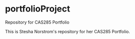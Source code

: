 # portfolioProject
Repository for CAS285 Portfolio

This is Stesha Norstrom's repository for her CAS285 Portfolio.
